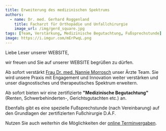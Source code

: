 ```yaml
---
title: Erweiterung des medizinischen Spektrums
authors:
  - name: Dr. med. Gerhard Roggenland
    title: Facharzt für Orthopädie und Unfallchirurgie
    image_url: /img/gerd_square.jpg
tags: [Team, Verstärkung, Medizinische Begutachtung, Fußsprechstunde]
image: https://i.imgur.com/mErPwqL.png
---
```


Liebe Leser unserer WEBSITE,

wir freuen und Sie auf unserer WEBSITE begrüßen zu dürfen.

Ab sofort verstärkt [Frau Dr. med. Nannie Morrosch](/aerzte) unser Ärzte Team. Sie wird unsere Praxis mit Engagement und Innovation weiter verstärken und unser diagnostisches und therapeutisches Spektrum erweitern.

Ab sofort bieten wir eine zertifizierte **"Medizinische Begutachtung"** (Renten, Schwerbehinderten-, Gerichtsgutachten etc.) an.

Ebenfalls gibt es eine spezielle Fußsprechstunde (nach Vereinbarung) auf den Grundlagen der zertifizierten Fußchirurgie D.A.F.

Nutzen Sie auch weiterhin die Möglichkeiten der [online Terminvergaben](/termin).
